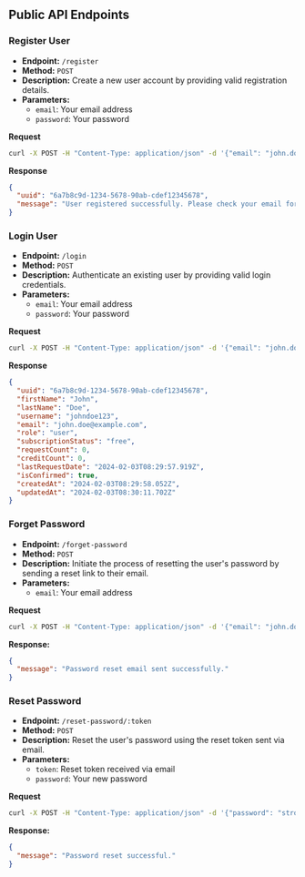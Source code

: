 ## Public API Endpoints

### Register User

- **Endpoint:** `/register`
- **Method:** `POST`
- **Description:** Create a new user account by providing valid registration details.
- **Parameters:**
  - `email`: Your email address
  - `password`: Your password

**Request**

```bash
curl -X POST -H "Content-Type: application/json" -d '{"email": "john.doe@example.com", "password": "strongPassword1"}' http://localhost:3000/register
```

**Response**

```json
{
  "uuid": "6a7b8c9d-1234-5678-90ab-cdef12345678",
  "message": "User registered successfully. Please check your email for activation."
}
```

### Login User

- **Endpoint:** `/login`
- **Method:** `POST`
- **Description:** Authenticate an existing user by providing valid login credentials.
- **Parameters:**
  - `email`: Your email address
  - `password`: Your password

**Request**

```bash
curl -X POST -H "Content-Type: application/json" -d '{"email": "john.doe@example.com", "password": "strongPassword1"}' http://localhost:3000/register
```

**Response**

```json
{
  "uuid": "6a7b8c9d-1234-5678-90ab-cdef12345678",
  "firstName": "John",
  "lastName": "Doe",
  "username": "johndoe123",
  "email": "john.doe@example.com",
  "role": "user",
  "subscriptionStatus": "free",
  "requestCount": 0,
  "creditCount": 0,
  "lastRequestDate": "2024-02-03T08:29:57.919Z",
  "isConfirmed": true,
  "createdAt": "2024-02-03T08:29:58.052Z",
  "updatedAt": "2024-02-03T08:30:11.702Z"
}
```

### Forget Password

- **Endpoint:** `/forget-password`
- **Method:** `POST`
- **Description:** Initiate the process of resetting the user's password by sending a reset link to their email.
- **Parameters:**
  - `email`: Your email address

**Request**

```bash
curl -X POST -H "Content-Type: application/json" -d '{"email": "john.doe@example.com"}' http://localhost:3000/forget-password
```

**Response:**

```json
{
  "message": "Password reset email sent successfully."
}
```

### Reset Password

- **Endpoint:** `/reset-password/:token`
- **Method:** `POST`
- **Description:** Reset the user's password using the reset token sent via email.
- **Parameters:**
  - `token`: Reset token received via email
  - `password`: Your new password

**Request**

```bash
curl -X POST -H "Content-Type: application/json" -d '{"password": "strongPassword1"}' http://localhost:3000/reset-password/3c857304-3ca3-48d1-b1e7-6d5a41230106
```

**Response:**

```json
{
  "message": "Password reset successful."
}
```
